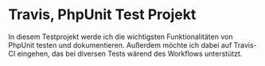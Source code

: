 # Travis, PhpUnit Test Projekt

In diesem Testprojekt werde ich die wichtigsten Funktionalitäten von PhpUnit testen und dokumentieren. Außerdem möchte ich dabei auf Travis-CI eingehen, das bei diversen Tests wärend des Workflows unterstützt.